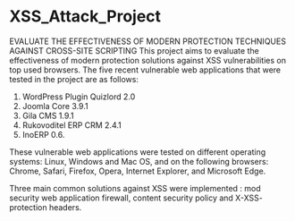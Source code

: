 # XSS_Attack_Project
EVALUATE THE EFFECTIVENESS OF MODERN PROTECTION TECHNIQUES AGAINST CROSS-SITE SCRIPTING
This project aims to evaluate the effectiveness of modern protection solutions against XSS vulnerabilities on top used browsers.
The five recent vulnerable web applications that were tested in the project are as follows:
1) WordPress Plugin Quizlord 2.0
2) Joomla Core 3.9.1
3) Gila CMS 1.9.1
4) Rukovoditel ERP CRM 2.4.1
5) InoERP 0.6.



These vulnerable web applications were tested on different operating systems: Linux, Windows and Mac OS, and on the following browsers: Chrome, Safari, Firefox, Opera, Internet Explorer, and Microsoft Edge.



Three main common solutions against XSS were implemented : mod security web application firewall, content security policy and X-XSS- protection headers.
